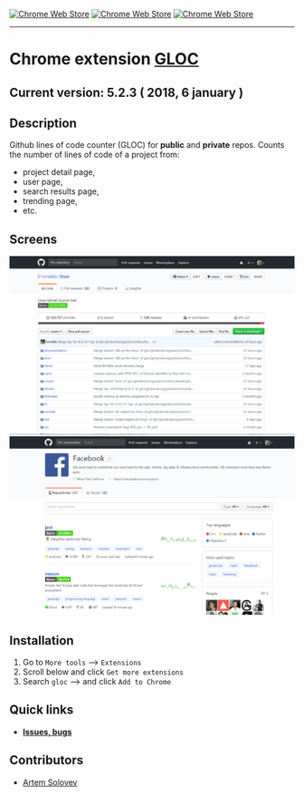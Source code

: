 [![Chrome Web Store](https://img.shields.io/chrome-web-store/d/kaodcnpebhdbpaeeemkiobcokcnegdki.svg?style=flat-square)]()
[![Chrome Web Store](https://img.shields.io/chrome-web-store/v/kaodcnpebhdbpaeeemkiobcokcnegdki.svg?style=flat-square)]()
[![Chrome Web Store](https://img.shields.io/chrome-web-store/rating-count/kaodcnpebhdbpaeeemkiobcokcnegdki.svg?style=flat-square)]()
___

# Chrome extension [GLOC](https://chrome.google.com/webstore/detail/gloc-github-counter-lines/kaodcnpebhdbpaeeemkiobcokcnegdki?utm_source=chrome-ntp-icon)
## **Current version: 5.2.3** ( 2018, 6 january )


## Description
Github lines of code counter (GLOC) for **public** and **private** repos. Counts the number of lines of code of a project from:
- project detail page,
- user page,
- search results page, 
- trending page,
- etc.


## Screens
![Project page](img/screenshot_one.png)
![User page](img/screenshot_two.png)


## Installation
1. Go to `More tools` --> `Extensions`
2. Scroll below and click `Get more extensions`
3. Search `gloc` --> and click `Add to Chrome`


## **Quick links**
* **[Issues, bugs](https://github.com/artem-solovev/gloc/issues)**


## **Contributors**
* [Artem Solovev](https://github.com/artem-solovev)
